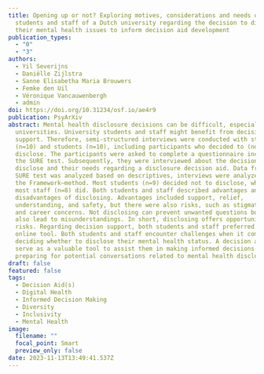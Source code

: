 ```yaml
---
title: Opening up or not? Exploring motives, considerations and needs of
  students and staff of a Dutch university regarding the decision to disclose
  their mental health issues to inform decision aid development
publication_types:
  - "0"
  - "3"
authors:
  - Yil Severijns
  - Daniëlle Zijlstra
  - Sanne Elisabetha Maria Brouwers
  - Femke den Uil
  - Véronique Vancauwenbergh
  - admin
doi: https://doi.org/10.31234/osf.io/ae4r9
publication: PsyArXiv
abstract: Mental health disclosure decisions can be difficult, especially within
  universities. University students and staff might benefit from decision
  support. Therefore, semi-structured interviews were conducted with staff
  (n=10) and students (n=10), including participants who decided to (not)
  disclose. The participants were asked to complete a questionnaire including
  the SURE test. Subsequently, they were interviewed about the decision to
  disclose and their needs regarding a disclosure decision aid. Data from the
  SURE test was analyzed based on descriptives, interviews were analyzed using
  the Framework–method. Most students (n=9) decided not to disclose, whereas
  most staff (n=8) did. Both students and staff described advantages and
  disadvantages of disclosing. Advantages included support, relief,
  understanding, and safety, but there were also risks, such as stigmatization
  and career concerns. Not disclosing can prevent unwanted questions but can
  also lead to misunderstandings. In short, disclosing offers opportunities and
  risks. Regarding decision support, both students and staff preferred a brief
  online tool. Both students and staff encounter challenges when it comes to
  deciding whether to disclose their mental health status. A decision aid can
  serve as a valuable tool to assist them in making informed decisions and
  preparing for potential conversations related to mental health disclosure.
draft: false
featured: false
tags:
  - Decision Aid(s)
  - Digital Health
  - Informed Decision Making
  - Diversity
  - Inclusivity
  - Mental Health
image:
  filename: ""
  focal_point: Smart
  preview_only: false
date: 2023-11-13T13:49:41.537Z
---
```

